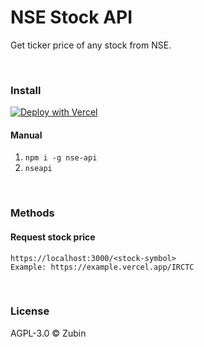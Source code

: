 # NSE Stock API

Get ticker price of any stock from NSE.

<br>

### Install

[![Deploy with Vercel](https://vercel.com/button)](https://vercel.com/new/clone?repository-url=https%3A%2F%2Fgithub.com%2Flosparviero%2Fnse-api)

#### Manual

1. ```npm i -g nse-api```
2. ```nseapi```

<br>

### Methods

#### Request stock price

```
https://localhost:3000/<stock-symbol>
Example: https://example.vercel.app/IRCTC
```

<br>

### License

AGPL-3.0 ©️ Zubin